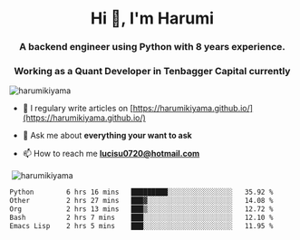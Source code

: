 <h1 align="center">Hi 👋, I'm Harumi</h1>
<h3 align="center">A backend engineer using <b>Python</b> with 8 years experience.</h3>
<h3 align="center">Working as a Quant Developer in <b>Tenbagger Capital</b> currently</h3>

<p align="left"> <img src="https://komarev.com/ghpvc/?username=harumikiyama" alt="harumikiyama" /> </p>


- 📝 I regulary write articles on [https://harumikiyama.github.io/](https://harumikiyama.github.io/)

- 💬 Ask me about **everything your want to ask**

- 📫 How to reach me **lucisu0720@hotmail.com**

<p>&nbsp;<img align="center" src="https://github-readme-stats.vercel.app/api?username=harumikiyama&show_icons=true" alt="harumikiyama" /></p>


<!--START_SECTION:waka-->

```txt
Python        6 hrs 16 mins   █████████░░░░░░░░░░░░░░░░   35.92 %
Other         2 hrs 27 mins   ███▓░░░░░░░░░░░░░░░░░░░░░   14.08 %
Org           2 hrs 13 mins   ███▒░░░░░░░░░░░░░░░░░░░░░   12.72 %
Bash          2 hrs 7 mins    ███░░░░░░░░░░░░░░░░░░░░░░   12.10 %
Emacs Lisp    2 hrs 5 mins    ███░░░░░░░░░░░░░░░░░░░░░░   11.95 %
```

<!--END_SECTION:waka-->
